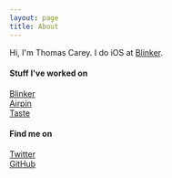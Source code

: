 ```yaml
---
layout: page
title: About
---
```


Hi, I'm Thomas Carey. I do iOS at [Blinker](http://www.blinker.com).

#### Stuff I've worked on
[Blinker](https://itunes.apple.com/us/app/blinker-power-to-buy-sell/id970157878)<br />
[Airpin](https://github.com/suchtomwow/Airpin)<br />
[Taste](https://github.com/suchtomwow/taste)

#### Find me on
[Twitter](http://twitter.com/suchtomwow)<br />
[GitHub](http://github.com/suchtomwow)